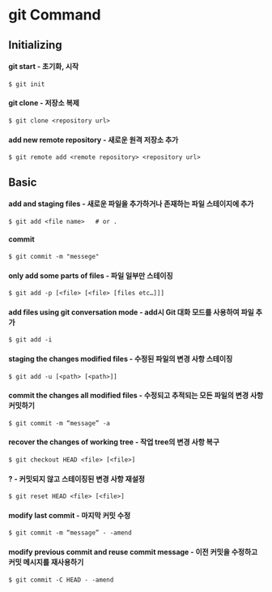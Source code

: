# git Command

## Initializing
#### git start - 초기화, 시작
    $ git init

#### git clone - 저장소 복제
    $ git clone <repository url>
    
#### add new remote repository - 새로운 원격 저장소 추가
    $ git remote add <remote repository> <repository url>

## Basic
#### add and staging files  - 새로운 파일을 추가하거나 존재하는 파일 스테이지에 추가
    $ git add <file name>   # or .
#### commit 
    $ git commit -m "messege"
#### only add some parts of files - 파일 일부만 스테이징
    $ git add -p [<file> [<file> [files etc…]]]
#### add files using git conversation mode - add시 Git 대화 모드를 사용하여 파일 추가
    $ git add -i
#### staging the changes modified files - 수정된 파일의 변경 사항 스테이징
    $ git add -u [<path> [<path>]]
#### commit the changes all modified files - 수정되고 추적되는 모든 파일의 변경 사항 커밋하기
    $ git commit -m “message” -a
#### recover the changes of working tree - 작업 tree의 변경 사항 복구
    $ git checkout HEAD <file> [<file>]
#### ? - 커밋되지 않고 스테이징된 변경 사항 재설정
    $ git reset HEAD <file> [<file>]
#### modify last commit - 마지막 커밋 수정
    $ git commit -m “message” - -amend
#### modify previous commit and reuse commit message - 이전 커밋을 수정하고 커밋 메시지를 재사용하기
    $ git commit -C HEAD - -amend
